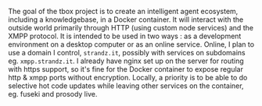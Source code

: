 The goal of the tbox project is to create an intelligent agent ecosystem, including a knowledgebase, in a Docker container. It will interact with the outside world primarily through HTTP (using custom node services) and the XMPP protocol. It is intended to be used in two ways : as a development environment on a desktop computer or as an online service. Online, I plan to use a domain I control, `strandz.it`, possibly with services on subdomains eg. `xmpp.strandz.it`. I already have nginx set up on the server for routing with https support, so it's fine for the Docker container to expose regular http & xmpp ports without encryption. Locally, a priority is to be able to do selective hot code updates while leaving other services on the container, eg. fuseki and prosody live.  
